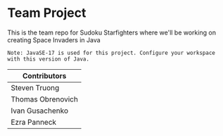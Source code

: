 # Team Project

This is the team repo for Sudoku Starfighters where we'll
be working on creating Space Invaders in Java

`Note: JavaSE-17 is used for this project. Configure your workspace with this version of Java.`

| Contributors      |
| ----------------- |
| Steven Truong     |
| Thomas Obrenovich |
| Ivan Gusachenko   |
| Ezra Panneck      |
